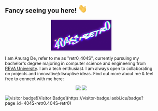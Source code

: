 ## Fancy seeing you here! <img src="https://github.com/404S-retr0/404S-retr0/blob/main/wave.gif" width="30px">
<html>
<p align="center">
  <img width="200" src="https://github.com/404S-retr0/404S-retr0/blob/main/MOSHED-2021-11-8-17-29-34.gif">
</p>
I am Anurag De, refer to me as "retr0_404S", currently pursuing my bachelor's degree majoring in computer science and engineering from <a href="https://reva.edu.in/">REVA University</a>.
I am a tech enthusiast. I am always open to collaborating on projects and innovative/disruptive ideas. Find out more about me & feel free to connect with me here:
<p align="center">
<a href= "https://www.linkedin.com/in/anurag-de-404s-retr0/"><img src="https://img.icons8.com/clouds/100/000000/linkedin.png"/></a>
 <a href= "mailto:anuragde415@gmail.com"><img src="https://img.icons8.com/clouds/100/000000/gmail-new.png"/></a>
</p>
 </html>
<img src="https://visitor-badge.laobi.icu/badge?page_id=page.id" alt="visitor badge"/>![Visitor Badge](https://visitor-badge.laobi.icu/badge?page_id=404S-retr0.404S-retr0)
